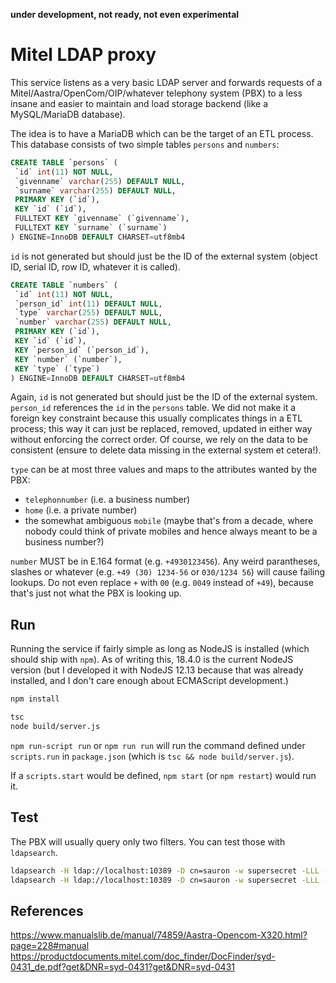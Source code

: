 **under development, not ready, not even experimental**

# Mitel LDAP proxy

This service listens as a very basic LDAP server and forwards requests of a Mitel/Aastra/OpenCom/OIP/whatever telephony
system (PBX) to a less insane and easier to maintain and load storage backend (like a MySQL/MariaDB database).

The idea is to have a MariaDB which can be the target of an ETL process. This database consists of two simple
tables `persons` and `numbers`:

```sql
CREATE TABLE `persons` (
 `id` int(11) NOT NULL,
 `givenname` varchar(255) DEFAULT NULL,
 `surname` varchar(255) DEFAULT NULL,
 PRIMARY KEY (`id`),
 KEY `id` (`id`),
 FULLTEXT KEY `givenname` (`givenname`),
 FULLTEXT KEY `surname` (`surname`)
) ENGINE=InnoDB DEFAULT CHARSET=utf8mb4
```

`id` is not generated but should just be the ID of the external system (object ID, serial ID, row ID, whatever it is
called).

```sql
CREATE TABLE `numbers` (
 `id` int(11) NOT NULL,
 `person_id` int(11) DEFAULT NULL,
 `type` varchar(255) DEFAULT NULL,
 `number` varchar(255) DEFAULT NULL,
 PRIMARY KEY (`id`),
 KEY `id` (`id`),
 KEY `person_id` (`person_id`),
 KEY `number` (`number`),
 KEY `type` (`type`)
) ENGINE=InnoDB DEFAULT CHARSET=utf8mb4
```

Again, `id` is not generated but should just be the ID of the external system. `person_id` references the `id` in
the `persons` table. We did not make it a foreign key constraint because this usually complicates things in a ETL
process; this way it can just be replaced, removed, updated in either way without enforcing the correct order. Of
course, we rely on the data to be consistent (ensure to delete data missing in the external system et cetera!).

`type` can be at most three values and maps to the attributes wanted by the PBX:

* `telephonnumber` (i.e. a business number)
* `home` (i.e. a private number)
* the somewhat ambiguous `mobile` (maybe that's from a decade, where nobody could think of private mobiles and hence
  always meant to be a business number?)

`number` MUST be in E.164 format (e.g. `+4930123456`). Any weird parantheses, slashes or whatever (e.g. `+49 (30) 1234-56` or `030/1234 56`) will cause failing lookups. Do not even replace `+` with `00` (e.g. `0049` instead of `+49`), because that's just not what the PBX is looking up.

## Run

Running the service if fairly simple as long as NodeJS is installed (which should ship with `npm`). As of writing this,
18.4.0 is the current NodeJS version (but I developed it with NodeJS 12.13 because that was already installed, and I
don't care enough about ECMAScript development.)

```bash
npm install

tsc
node build/server.js
```

`npm run-script run` or `npm run run` will run the command defined under `scripts.run` in `package.json` (which
is `tsc && node build/server.js`).

If a `scripts.start` would be defined, `npm start` (or `npm restart`) would run it.

## Test

The PBX will usually query only two filters. You can test those with `ldapsearch`.

```bash
ldapsearch -H ldap://localhost:10389 -D cn=sauron -w supersecret -LLL -x -b dc=baraddur,dc=mordor "(|(sn=Sa*))"
ldapsearch -H ldap://localhost:10389 -D cn=sauron -w supersecret -LLL -x -b dc=baraddur,dc=mordor "(|(mobile=+4930666)(homephone=+4930666)(telephonenumber=+4930666))"
```

## References
<https://www.manualslib.de/manual/74859/Aastra-Opencom-X320.html?page=228#manual>
<https://productdocuments.mitel.com/doc_finder/DocFinder/syd-0431_de.pdf?get&DNR=syd-0431?get&DNR=syd-0431>